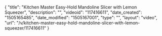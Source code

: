 {
    "title": "Kitchen Master Easy-Hold Mandoline Slicer with Lemon Squeezer",
    "description": "",
    "videoid": "117416611",
    "date_created": "1505165485",
    "date_modified": "1505167001",
    "type": "",
    "layout": "video",
    "url": "\/v\/kitchen-master-easy-hold-mandoline-slicer-with-lemon-squeezer\/117416611"
}